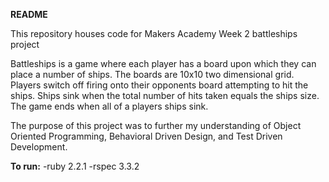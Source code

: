 **README**

This repository houses code for Makers Academy Week 2 battleships project

Battleships is a game where each player has a board upon which they can place a number of ships. The boards are 10x10 two dimensional grid. Players switch off firing onto their opponents board attempting to hit the ships. Ships sink when the total number of hits taken equals the ships size. The game ends when all of a players ships sink.

The purpose of this project was to further my understanding of Object Oriented Programming, Behavioral Driven Design, and Test Driven Development. 

**To run:**
-ruby 2.2.1
-rspec 3.3.2


